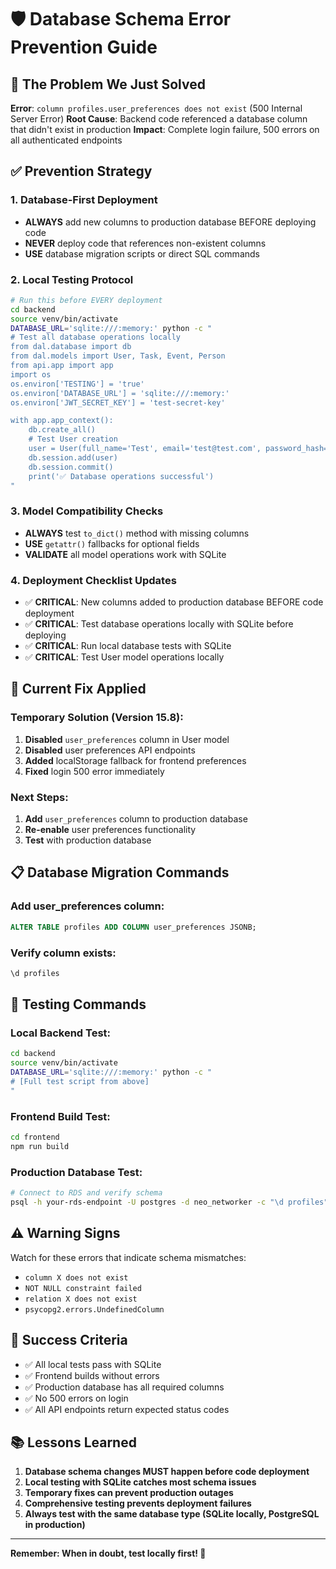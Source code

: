 # 🛡️ Database Schema Error Prevention Guide

## 🚨 The Problem We Just Solved

**Error**: `column profiles.user_preferences does not exist` (500 Internal Server Error)
**Root Cause**: Backend code referenced a database column that didn't exist in production
**Impact**: Complete login failure, 500 errors on all authenticated endpoints

## ✅ Prevention Strategy

### 1. **Database-First Deployment**
- **ALWAYS** add new columns to production database BEFORE deploying code
- **NEVER** deploy code that references non-existent columns
- **USE** database migration scripts or direct SQL commands

### 2. **Local Testing Protocol**
```bash
# Run this before EVERY deployment
cd backend
source venv/bin/activate
DATABASE_URL='sqlite:///:memory:' python -c "
# Test all database operations locally
from dal.database import db
from dal.models import User, Task, Event, Person
from api.app import app
import os
os.environ['TESTING'] = 'true'
os.environ['DATABASE_URL'] = 'sqlite:///:memory:'
os.environ['JWT_SECRET_KEY'] = 'test-secret-key'

with app.app_context():
    db.create_all()
    # Test User creation
    user = User(full_name='Test', email='test@test.com', password_hash='hash')
    db.session.add(user)
    db.session.commit()
    print('✅ Database operations successful')
"
```

### 3. **Model Compatibility Checks**
- **ALWAYS** test `to_dict()` method with missing columns
- **USE** `getattr()` fallbacks for optional fields
- **VALIDATE** all model operations work with SQLite

### 4. **Deployment Checklist Updates**
- ✅ **CRITICAL**: New columns added to production database BEFORE code deployment
- ✅ **CRITICAL**: Test database operations locally with SQLite before deploying
- ✅ **CRITICAL**: Run local database tests with SQLite
- ✅ **CRITICAL**: Test User model operations locally

## 🔧 Current Fix Applied

### Temporary Solution (Version 15.8):
1. **Disabled** `user_preferences` column in User model
2. **Disabled** user preferences API endpoints
3. **Added** localStorage fallback for frontend preferences
4. **Fixed** login 500 error immediately

### Next Steps:
1. **Add** `user_preferences` column to production database
2. **Re-enable** user preferences functionality
3. **Test** with production database

## 📋 Database Migration Commands

### Add user_preferences column:
```sql
ALTER TABLE profiles ADD COLUMN user_preferences JSONB;
```

### Verify column exists:
```sql
\d profiles
```

## 🚀 Testing Commands

### Local Backend Test:
```bash
cd backend
source venv/bin/activate
DATABASE_URL='sqlite:///:memory:' python -c "
# [Full test script from above]
"
```

### Frontend Build Test:
```bash
cd frontend
npm run build
```

### Production Database Test:
```bash
# Connect to RDS and verify schema
psql -h your-rds-endpoint -U postgres -d neo_networker -c "\d profiles"
```

## ⚠️ Warning Signs

Watch for these errors that indicate schema mismatches:
- `column X does not exist`
- `NOT NULL constraint failed`
- `relation X does not exist`
- `psycopg2.errors.UndefinedColumn`

## 🎯 Success Criteria

- ✅ All local tests pass with SQLite
- ✅ Frontend builds without errors
- ✅ Production database has all required columns
- ✅ No 500 errors on login
- ✅ All API endpoints return expected status codes

## 📚 Lessons Learned

1. **Database schema changes MUST happen before code deployment**
2. **Local testing with SQLite catches most schema issues**
3. **Temporary fixes can prevent production outages**
4. **Comprehensive testing prevents deployment failures**
5. **Always test with the same database type (SQLite locally, PostgreSQL in production)**

---

**Remember: When in doubt, test locally first! 🧪**
